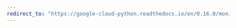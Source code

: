 ```yaml
---
redirect_to: "https://google-cloud-python.readthedocs.io/en/0.16.0/monitoring-resource.html"
---
```


